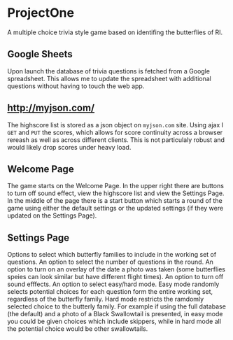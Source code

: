 # ProjectOne

A multiple choice trivia style game based on identifing the butterflies of RI.

## Google Sheets

Upon launch the database of trivia questions is fetched from a Google spreadsheet. This allows me to update the spreadsheet 
with additional questions without having to touch the web app.

## http://myjson.com/

The highscore list is stored as a json object on `myjson.com` site. Using ajax I `GET` and `PUT` the scores, which allows 
for score continuity across a browser rereash as well as across different clients. This is not particulaly robust and would 
likely drop scores under heavy load.

## Welcome Page

The game starts on the Welcome Page. In the upper right there are buttons to turn off sound effect, view the highscore 
list and view the Settings Page. In the middle of the page there is a start button which starts a round of the game using 
either the default settings or the updated settings (if they were updated on the Settings Page).

## Settings Page

Options to select which butterfly families to include in the working set of questions. An option to select the number of 
questions in the round. An option to turn on an overlay of the date a photo was taken (some butterflies speies can look 
similar but have different flight times). An option to turn off sound efffects. An option to select easy/hard mode. Easy mode 
randomly selects potential choices for each question form the entire working set, regardless of the butterfly family. Hard mode 
restricts the ramdomly selected choice to the butterly family. For example if using the full database (the default) and a photo of 
a Black Swallowtail is presented, in easy mode you could be given choices which include skippers, while in hard mode all the 
potential choice would be other swallowtails.




